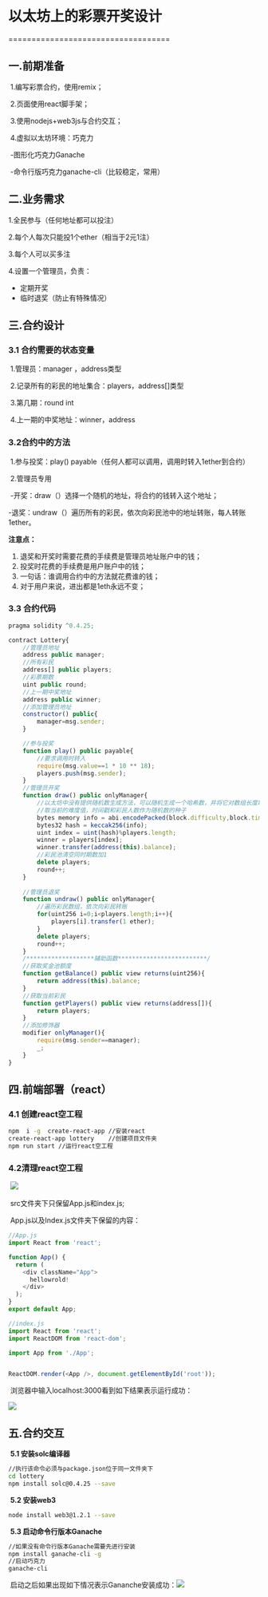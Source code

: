 # 以太坊上的彩票开奖设计
===================================

## 一.前期准备

​	1.编写彩票合约，使用remix；

​	2.页面使用react脚手架；

​	3.使用nodejs+web3js与合约交互；

​	4.虚拟以太坊环境：巧克力

​		-图形化巧克力Ganache

​		-命令行版巧克力ganache-cli（比较稳定，常用）

## 二.业务需求

1.全民参与（任何地址都可以投注）

2.每个人每次只能投1个ether（相当于2元1注）

3.每个人可以买多注

4.设置一个管理员，负责：

- 定期开奖
- 临时退奖（防止有特殊情况）

## 三.合约设计

### **3.1 合约需要的状态变量**

​	   1.管理员：manager ，address类型

​	   2.记录所有的彩民的地址集合：players，address[]类型

​	   3.第几期：round  int

​	   4.上一期的中奖地址：winner，address

### **3.2合约中的方法**

​	   1.参与投奖：play() payable（任何人都可以调用，调用时转入1ether到合约）

​	   2.管理员专用

​			-开奖：draw（）选择一个随机的地址，将合约的钱转入这个地址；

​			-退奖：undraw（）遍历所有的彩民，依次向彩民池中的地址转账，每人转账1ether。

**注意点：**

1. 退奖和开奖时需要花费的手续费是管理员地址账户中的钱；
2. 投奖时花费的手续费是用户账户中的钱；
3. 一句话：谁调用合约中的方法就花费谁的钱；
4. 对于用户来说，进出都是1eth永远不变；

### 3.3 合约代码

```js
pragma solidity ^0.4.25;

contract Lottery{
    //管理员地址
    address public manager;
    //所有彩民
    address[] public players;
    //彩票期数
    uint public round;
    //上一期中奖地址
    address public winner;
    //添加管理员地址
    constructor() public{
        manager=msg.sender;
    }

    //参与投奖
    function play() public payable{
        //要求调用时转入
        require(msg.value==1 * 10 ** 18);
        players.push(msg.sender);
    }
    //管理员开奖
    function draw() public onlyManager{
        //以太坊中没有提供随机数生成方法，可以随机生成一个哈希数，并将它对数组长度取余
        //取当前的难度值，时间戳和彩民人数作为随机数的种子
        bytes memory info = abi.encodePacked(block.difficulty,block.timestamp,players.length);
        bytes32 hash = keccak256(info);
        uint index = uint(hash)%players.length;
        winner = players[index];
        winner.transfer(address(this).balance);
        //彩民池清空同时期数加1
        delete players;
        round++;
    }
    
    //管理员退奖
    function undraw() public onlyManager{
        //遍历彩民数组，依次向彩民转账
        for(uint256 i=0;i<players.length;i++){
            players[i].transfer(1 ether);
        }
        delete players;
        round++;
    }
    /*******************辅助函数*************************/
    //获取奖金池额度
    function getBalance() public view returns(uint256){
        return address(this).balance;
    }
    //获取当前彩民
    function getPlayers() public view returns(address[]){
        return players;
    }
    //添加修饰器
    modifier onlyManager(){
        require(msg.sender==manager);
        _;
    }
}
```

## 四.前端部署（react）	

### 	**4.1 创建react空工程**

```sh
npm  i -g  create-react-app //安装react
create-react-app lottery	//创建项目文件夹
npm run start //运行react空工程
```

### 	 **4.2清理react空工程**

​	![](./assets/react工程清理.png)

​	src文件夹下只保留App.js和index.js;

​	App.js以及Index.js文件夹下保留的内容：

```js
//App.js
import React from 'react';

function App() {
  return (
    <div className="App">
      hellowrold!
    </div>
  );
}
export default App;

//index.js
import React from 'react';
import ReactDOM from 'react-dom';

import App from './App';


ReactDOM.render(<App />, document.getElementById('root'));
```

​	浏览器中输入localhost:3000看到如下结果表示运行成功：	

![](./assets/react空工程运行结果.png)

## 五.合约交互

​	**5.1 安装solc编译器**

```sh
//执行该命令必须与package.json位于同一文件夹下
cd lottery
npm install solc@0.4.25 --save
```

​	**5.2 安装web3**

```sh
node install web3@1.2.1 --save
```

​	**5.3 启动命令行版本Ganache**

```sh
//如果没有命令行版本Ganache需要先进行安装
npm install ganache-cli -g
//启动巧克力
ganache-cli
```

​	启动之后如果出现如下情况表示Gananche安装成功：![](./assets/巧克力启动.png)
